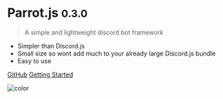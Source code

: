 # Parrot.js <small>0.3.0</small>

> A simple and lightweight discord bot framework

- Simpler than Discord.js
- Small size so wont add much to your already large Discord.js bundle
- Easy to use

[GitHub](https://github.com/PenguDevelopment/parrot.js)
[Getting Started](#parrotjs)

<!-- background color -->

![color](#3F3E3E)
